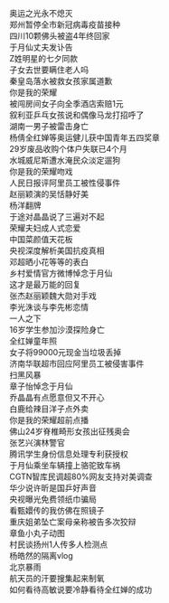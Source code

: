 奥运之光永不熄灭  
郑州暂停全市新冠病毒疫苗接种  
四川10颗佛头被盗4年终回家  
于月仙丈夫发讣告  
Z姓明星的七夕同款  
子女去世要瞒住老人吗  
秦皇岛落水被救女孩家属道歉  
你是我的荣耀  
被闯房间女子向全季酒店索赔1元  
叙利亚乒乓女孩说和偶像马龙打招呼了  
湖南一男子被雷击身亡  
杨倩全红婵等奥运健儿获中国青年五四奖章  
29岁废品收购个体户失联已4个月  
水城威尼斯遭水淹民众淡定遛狗  
你是我的荣耀吻戏  
人民日报评阿里员工被性侵事件  
赵丽颖演的吴恬静好美  
杨洋翻牌  
于途对晶晶说了三遍对不起  
荣耀夫妇成人式恋爱  
中国菜颜值天花板  
央视深度解析美国抗疫真相  
邓超晒小花等等的表白  
乡村爱情官方微博悼念于月仙  
这才是最万能的回复  
张杰赵丽颖魏大勋对手戏  
李光洙谈与李先彬恋情  
一人之下  
16岁学生参加沙漠探险身亡  
全红婵童年照  
女子将99000元现金当垃圾丢掉  
济南华联超市回应阿里员工被侵害事件  
扫黑风暴  
章子怡悼念于月仙  
乔晶晶有点愿意但又不开心  
白鹿给辣目洋子点外卖  
你是我的荣耀超前点播  
佛山24岁脊椎畸形女孩出征残奥会  
张艺兴演林警官  
腾讯学生身份信息处理专利获授权  
于月仙乘坐车辆撞上骆驼致车祸  
CGTN智库民调超80%网友支持对美调查  
华少说许昕是国乒好声音  
央视曝光免费领纸巾骗局  
看甄嬛传的我仿佛在照镜子  
重庆姐弟坠亡案母亲称被告多次狡辩  
章鱼小丸子动图  
村民谈扬州1人传多人检测点  
杨皓然的隔离vlog  
北京暴雨  
航天员的汗要搜集起来制氧  
如何看待高敏说要冷静看待全红婵的成功  

